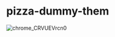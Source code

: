 # pizza-dummy-them
![chrome_CRVUEVrcn0](https://user-images.githubusercontent.com/67636219/131253771-7e30d438-a489-4364-b0e6-3f1c6704dbb7.png)
